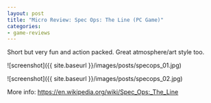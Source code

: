 ```yaml
---
layout: post
title: "Micro Review: Spec Ops: The Line (PC Game)"
categories:
- game-reviews
---
```



Short but very fun and action packed. Great atmosphere/art style too. 


![screenshot]({{ site.baseurl }}/images/posts/specops_01.jpg)

![screenshot]({{ site.baseurl }}/images/posts/specops_02.jpg)


<p>More info: <a href="https://en.wikipedia.org/wiki/Spec_Ops:_The_Line">https://en.wikipedia.org/wiki/Spec_Ops:_The_Line</a><p>


